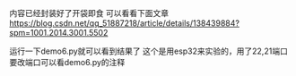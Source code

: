 内容已经封装好了开袋即食
可以看看下面文章
https://blog.csdn.net/qq_51887218/article/details/138439884?spm=1001.2014.3001.5502

运行一下demo6.py就可以看到结果了
这个是用esp32来实验的，用了22,21端口
要改端口可以看demo6.py的注释
